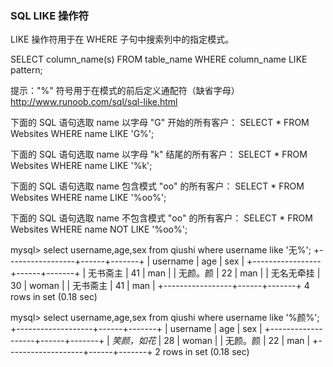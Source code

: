 ### SQL LIKE 操作符
LIKE 操作符用于在 WHERE 子句中搜索列中的指定模式。

SELECT column_name(s)
FROM table_name
WHERE column_name LIKE pattern;

提示："%" 符号用于在模式的前后定义通配符（缺省字母）
http://www.runoob.com/sql/sql-like.html


下面的 SQL 语句选取 name 以字母 "G" 开始的所有客户：
SELECT * FROM Websites
WHERE name LIKE 'G%';


下面的 SQL 语句选取 name 以字母 "k" 结尾的所有客户：
SELECT * FROM Websites
WHERE name LIKE '%k';


下面的 SQL 语句选取 name 包含模式 "oo" 的所有客户：
SELECT * FROM Websites
WHERE name LIKE '%oo%';


下面的 SQL 语句选取 name 不包含模式 "oo" 的所有客户：
SELECT * FROM Websites
WHERE name NOT LIKE '%oo%';


mysql> select username,age,sex from qiushi where username like '无%';
+-----------------+------+-------+
| username        | age  | sex   |
+-----------------+------+-------+
| 无书斋主        |   41 | man   |
| 无颜。颜        |   22 | man   |
| 无名无牵挂      |   30 | woman |
| 无书斋主        |   41 | man   |
+-----------------+------+-------+
4 rows in set (0.18 sec)

mysql> select username,age,sex from qiushi where username like '%颜%';
+-------------------+------+-------+
| username          | age  | sex   |
+-------------------+------+-------+
| *笑颜，如花*      |   28 | woman |
| 无颜。颜          |   22 | man   |
+-------------------+------+-------+
2 rows in set (0.18 sec)